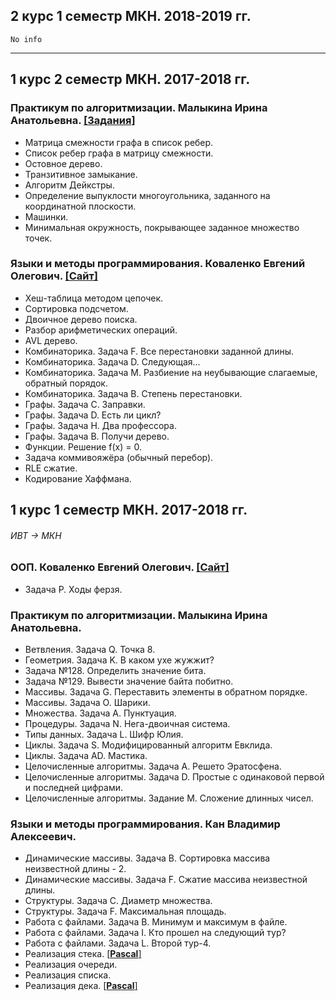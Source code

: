 ## 2 курс 1 семестр МКН. 2018-2019 гг.
    No info
---
## 1 курс 2 семестр МКН. 2017-2018 гг.
### Практикум по алгоритмизации. Малыкина Ирина Анатольевна. [[Задания]](https://drive.google.com/open?id=18UbFNCUJ2Sc6g4-9_Bve2ceStadzEuvf)
* Матрица смежности графа в список ребер.
* Список ребер графа в матрицу смежности.
* Остовное дерево.
* Транзитивное замыкание.
* Алгоритм Дейкстры.
* Определение выпуклости многоугольника, заданного на координатной плоскости.
* Машинки.
* Минимальная окружность, покрывающее заданное множество точек.
### Языки и методы программирования. Коваленко Евгений Олегович. [[Сайт]](https://hackmd.io/s/B1zCbjLOz#)
* Хеш-таблица методом цепочек.
* Сортировка подсчетом.
* Двоичное дерево поиска.
* Разбор арифметических операций.
* AVL дерево.
* Комбинаторика. Задача F. Все перестановки заданной длины.
* Комбинаторика. Задача D. Следующая...
* Комбинаторика. Задача M. Разбиение на неубывающие слагаемые, обратный порядок.
* Комбинаторика. Задача B. Степень перестановки.
* Графы. Задача C. Заправки.
* Графы. Задача D. Есть ли цикл?
* Графы. Задача H. Два профессора.
* Графы. Задача B. Получи дерево.
* Функции. Решение f(x) = 0.
* Задача коммивояжёра (обычный перебор).
* RLE сжатие.
* Кодирование Хаффмана. 
## 1 курс 1 семестр МКН. 2017-2018 гг. 
###### _ИВТ -> МКН_
### ООП. Коваленко Евгений Олегович. [[Сайт]](https://hackmd.io/s/ByuCAi-pW#)
* Задача P. Ходы ферзя. 
### Практикум по алгоритмизации. Малыкина Ирина Анатольевна.
* Ветвления. Задача Q. Точка 8.
* Геометрия. Задача K. В каком ухе жужжит?
* Задача №128. Определить значение бита.
* Задача №129. Вывести значение байта побитно.
* Массивы. Задача G. Переставить элементы в обратном порядке.
* Массивы. Задача O. Шарики.
* Множества. Задача A. Пунктуация.
* Процедуры. Задача N. Нега-двоичная система.
* Типы данных. Задача L. Шифр Юлия.
* Циклы. Задача S. Модифицированный алгоритм Евклида.
* Циклы. Задача AD. Мастика.
* Целочисленные алгоритмы. Задача A. Решето Эратосфена.
* Целочисленные алгоритмы. Задача D. Простые с одинаковой первой и последней цифрами.
* Целочисленные алгоритмы. Задание M. Сложение длинных чисел.
### Языки и методы программирования. Кан Владимир Алексеевич.
* Динамические массивы. Задача B. Сортировка массива неизвестной длины - 2.
* Динамические массивы. Задача F. Сжатие массива неизвестной длины.
* Структуры. Задача C. Диаметр множества.
* Структуры. Задача F. Максимальная площадь.
* Работа с файлами. Задача B. Минимум и максимум в файле.
* Работа с файлами. Задача I. Кто прошел на следующий тур?
* Работа с файлами. Задача L. Второй тур-4.
* Реализация стека. [[**Pascal**]](https://github.com/ivanovskii/UniversityTasks/blob/master/AllTasks/DataStructures/Stack.pas)
* Реализация очереди.
* Реализация списка.
* Реализация дека. [[**Pascal**]](https://github.com/ivanovskii/UniversityTasks/blob/master/AllTasks/DataStructures/Deque.pas)
